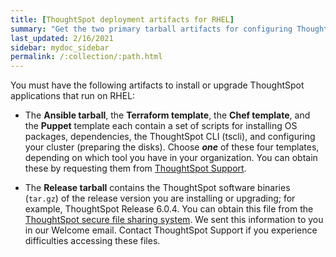 ```yaml
---
title: [ThoughtSpot deployment artifacts for RHEL]
summary: "Get the two primary tarball artifacts for configuring ThoughtSpot using RHEL."
last_updated: 2/16/2021
sidebar: mydoc_sidebar
permalink: /:collection/:path.html
---
```


You must have the following artifacts to install or upgrade ThoughtSpot applications that run on RHEL:

- The **Ansible tarball**, the **Terraform template**, the **Chef template**, and the **Puppet** template each contain a set of scripts for installing OS packages, dependencies, the ThoughtSpot CLI (tscli), and configuring your cluster (preparing the disks). Choose ***one*** of these four templates, depending on which tool you have in your organization. You can obtain these by requesting them from <a href="https://community.thoughtspot.com/customers/s/contactsupport" target="_blank">ThoughtSpot Support</a>.

- The **Release tarball** contains the ThoughtSpot software binaries (`tar.gz`) of the release version you are installing or upgrading; for example, ThoughtSpot Release 6.0.4. You can obtain this file from the <a href="https://thoughtspot.egnyte.com/" target="_blank">ThoughtSpot secure file sharing system</a>. We sent this information to you in our Welcome email. Contact ThoughtSpot Support if you experience difficulties accessing these files.
